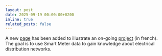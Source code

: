 ```yaml
---
layout: post
date: 2025-09-19 00:00:00+0200
inline: true
related_posts: false
---
```


A new [page](/irreel) has been added to illustrate an on-going [project](/projects) (in french). The goal is to use Smart Meter data to gain knowledge about electrical distribution networks.




